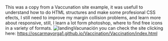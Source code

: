 This was a copy from a Vaccunation site example, it was usefull to understand how to do HTML structures and make some profesional CSS efects, I still need
to improve my margin collision problems, and learn more about responsive, still, I learn a lot form photoshop, where to find free icons in a variety of formats. ![landingVacunación](https://user-images.githubusercontent.com/99151967/158080532-aa00a181-be13-410c-aa1f-15b5f119347d.png)
you can check the site clicking here: https://oscarmayorga1.github.io/Vaccination/Vaccination/index.html
